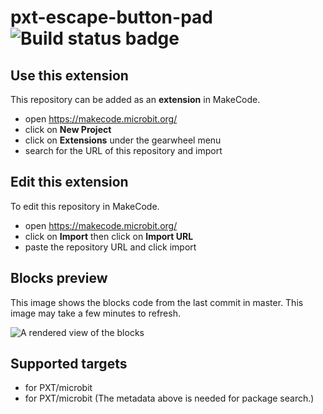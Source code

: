# pxt-escape-button-pad ![Build status badge](https://github.com/pelikhan/pxt-escape-button-pad/workflows/MakeCode/badge.svg)



## Use this extension

This repository can be added as an **extension** in MakeCode.

* open https://makecode.microbit.org/
* click on **New Project**
* click on **Extensions** under the gearwheel menu
* search for the URL of this repository and import

## Edit this extension

To edit this repository in MakeCode.

* open https://makecode.microbit.org/
* click on **Import** then click on **Import URL**
* paste the repository URL and click import

## Blocks preview

This image shows the blocks code from the last commit in master.
This image may take a few minutes to refresh.

![A rendered view of the blocks](https://github.com/pelikhan/pxt-escape-button-pad/raw/master/.makecode/blocks.png)

## Supported targets

* for PXT/microbit
* for PXT/microbit
(The metadata above is needed for package search.)

